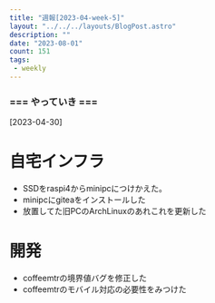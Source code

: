 ```yaml
---
title: "週報[2023-04-week-5]"
layout: "../../../layouts/BlogPost.astro"
description: ""
date: "2023-08-01"
count: 151
tags:
 - weekly
---
```





### === やっていき ===

[2023-04-30]

# 自宅インフラ

* SSDをraspi4からminipcにつけかえた。
* minipcにgiteaをインストールした
* 放置してた旧PCのArchLinuxのあれこれを更新した

# 開発

* coffeemtrの境界値バグを修正した
* coffeemtrのモバイル対応の必要性をみつけた
